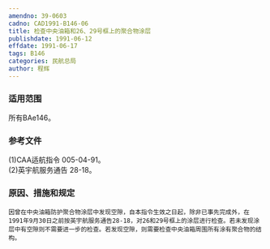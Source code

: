 ```yaml
---
amendno: 39-0603  
cadno: CAD1991-B146-06  
title: 检查中央油箱和26、29号框上的聚合物涂层  
publishdate: 1991-06-12  
effdate: 1991-06-17  
tags: B146  
categories: 民航总局  
author: 程辉  
---
```

  
### 适用范围  
所有BAe146。  
  
<!--more-->  
### 参考文件  
(1)CAA适航指令 005-04-91。  
    (2)英宇航服务通告 28-18。  
  
### 原因、措施和规定  
    因曾在中央油箱防护聚合物涂层中发现空隙，自本指令生效之日起，除非已事先完成外，在1991年9月30日之前按英宇航服务通告28-18，对26和29号框上的涂层进行检查。若未发现涂层中有空隙则不需要进一步的检查。若发现空隙，则需要检查中央油箱周围所有涂有聚合物的结构。  
